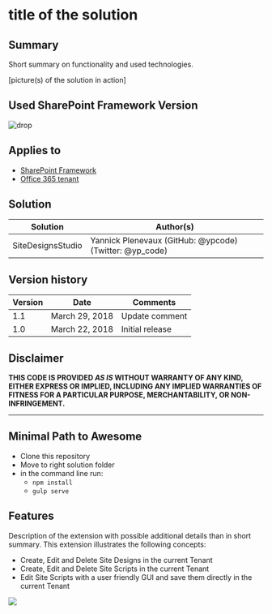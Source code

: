 # title of the solution

## Summary
Short summary on functionality and used technologies.

[picture(s) of the solution in action]

## Used SharePoint Framework Version 
![drop](https://img.shields.io/badge/version-GA-green.svg)

## Applies to

* [SharePoint Framework](https://dev.office.com/sharepoint)
* [Office 365 tenant](https://dev.office.com/sharepoint/docs/spfx/set-up-your-development-environment)

## Solution

Solution|Author(s)
--------|---------
SiteDesignsStudio | Yannick Plenevaux (GitHub: @ypcode) (Twitter: @yp_code)

## Version history

Version|Date|Comments
-------|----|--------
1.1|March 29, 2018|Update comment
1.0|March 22, 2018|Initial release

## Disclaimer
**THIS CODE IS PROVIDED *AS IS* WITHOUT WARRANTY OF ANY KIND, EITHER EXPRESS OR IMPLIED, INCLUDING ANY IMPLIED WARRANTIES OF FITNESS FOR A PARTICULAR PURPOSE, MERCHANTABILITY, OR NON-INFRINGEMENT.**

---

## Minimal Path to Awesome

- Clone this repository
- Move to right solution folder 
- in the command line run:
  - `npm install`
  - `gulp serve`

## Features
Description of the extension with possible additional details than in short summary.
This extension illustrates the following concepts:

- Create, Edit and Delete Site Designs in the current Tenant
- Create, Edit and Delete Site Scripts in the current Tenant
- Edit Site Scripts with a user friendly GUI and save them directly in the current Tenant


<img src="https://telemetry.sharepointpnp.com/sp-dev-solutions/solutions/readme-template" />
